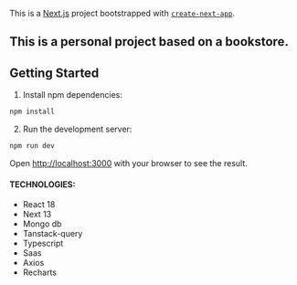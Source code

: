 This is a [Next.js](https://nextjs.org/) project bootstrapped with [`create-next-app`](https://github.com/vercel/next.js/tree/canary/packages/create-next-app).

## This is a personal project based on a bookstore.

## Getting Started

 1. Install npm dependencies:

 ```bash
npm install
```

2. Run the development server:

```bash
npm run dev
```

Open [http://localhost:3000](http://localhost:3000) with your browser to see the result.

#### TECHNOLOGIES:

- React 18
- Next 13
- Mongo db
- Tanstack-query
- Typescript
- Saas
- Axios
- Recharts

